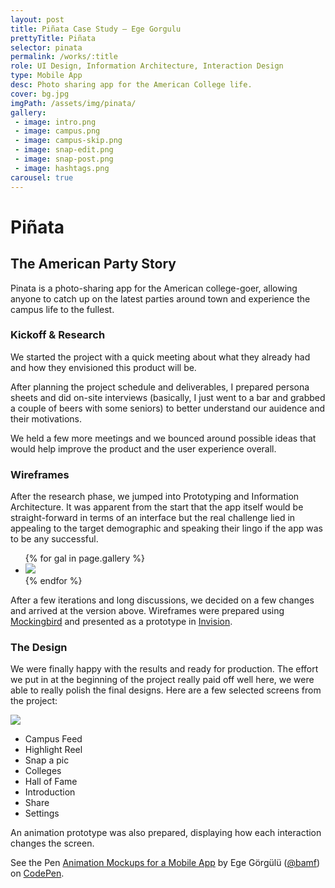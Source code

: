 ```yaml
---
layout: post
title: Piñata Case Study — Ege Gorgulu
prettyTitle: Piñata
selector: pinata
permalink: /works/:title
role: UI Design, Information Architecture, Interaction Design
type: Mobile App
desc: Photo sharing app for the American College life.
cover: bg.jpg
imgPath: /assets/img/pinata/
gallery:
 - image: intro.png
 - image: campus.png
 - image: campus-skip.png
 - image: snap-edit.png
 - image: snap-post.png
 - image: hashtags.png
carousel: true
---
```


# Piñata

## The American Party Story

Pinata is a photo-sharing app for the American college-goer, allowing anyone to catch up on the latest parties around town and experience the campus life to the fullest.

### Kickoff & Research

We started the project with a quick meeting about what they already had and how they envisioned this product will be. 

After planning the project schedule and deliverables, I prepared persona sheets and did on-site interviews (basically, I just went to a bar and grabbed a couple of beers with some seniors) to better understand our auidence and their motivations.

We held a few more meetings and we bounced around possible ideas that would help improve the product and the user experience overall. 


### Wireframes

After the research phase, we jumped into Prototyping and Information Architecture. It was apparent from the start that the app itself would be straight-forward in terms of an interface but the real challenge lied in appealing to the target demographic and speaking their lingo if the app was to be any successful.

<ul class="gallery mobile list-unstyled">
{% for gal in page.gallery %}
<li class="col-sm-2 col-xs-4">
<a href="/assets/img/pinata/wire/{{ gal.image }}" target="_blank"><img src="/assets/img/pinata/wire/{{ gal.image }}"></a>
</li>
{% endfor %}
</ul>

After a few iterations and long discussions, we decided on a few changes and arrived at the version above. Wireframes were prepared using <a href="http://gomockingbird.com" target="_blank">Mockingbird</a> and presented as a prototype in <a href="http://invision.com">Invision</a>.


### The Design

We were finally happy with the results and ready for production. The effort we put in at the beginning of the project really paid off well here, we were able to really polish the final designs. Here are a few selected screens from the project:

<div class="viewer-cont phone row">	
	<div class="col-sm-6 col-sm-offset-2">
		<div class="iphone">
			<div class="screen"><img id="stage" src="{{ page.imgPath }}campus-feed.jpg"></div>
			<div class="home-btn"></div>
			<div class="left-btns"></div>
			<div class="right-btn"></div>
			<div class="speaker"></div>
		</div>
	</div>
	<ul class="img-switcher col-sm-4 list-unstyled">
		<li><a data-target="{{ page.imgPath }}campus-feed.jpg" class="active">Campus Feed</a></li>
		<li><a data-target="{{ page.imgPath }}highlight-reel.jpg">Highlight Reel</a></li>
		<li><a data-target="{{ page.imgPath }}photo-take.jpg">Snap a pic</a></li>
		<li><a data-target="{{ page.imgPath }}colleges.jpg">Colleges</a></li>
		<li><a data-target="{{ page.imgPath }}hof-week.jpg">Hall of Fame</a></li>
		<li><a data-target="{{ page.imgPath }}intro-2.jpg">Introduction</a></li>
		<li><a data-target="{{ page.imgPath }}campus-share.jpg">Share</a></li>
		<li><a data-target="{{ page.imgPath }}settings-notification.jpg">Settings</a></li>
	</ul>
</div>

An animation prototype was also prepared, displaying how each interaction changes the screen.

<p data-height="710" data-theme-id="light" data-slug-hash="yyBqeB" data-default-tab="result" data-user="bamf" data-embed-version="2" class="codepen">See the Pen <a href="http://codepen.io/bamf/pen/yyBqeB/">Animation Mockups for a Mobile App</a> by Ege Görgülü (<a href="http://codepen.io/bamf">@bamf</a>) on <a href="http://codepen.io">CodePen</a>.</p>
<script async src="//assets.codepen.io/assets/embed/ei.js"></script>
